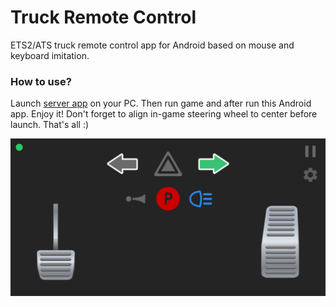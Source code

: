 # Truck Remote Control
ETS2/ATS truck remote control app for Android based on mouse and keyboard imitation.
### How to use?
Launch [server app](https://github.com/alexChurkin/SCSRemoteControlServer) on your PC. Then run game and after run this Android app. Enjoy it! Don't forget to align in-game steering wheel to center before launch. That's all :)

![Screenshot](https://github.com/alexChurkin/SCSRemoteControl/raw/master/Screenshot.png)
